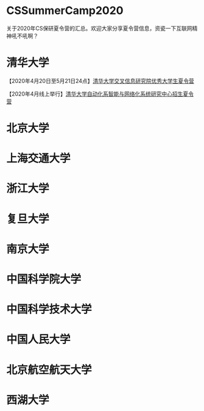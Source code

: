 # CSSummerCamp2020
关于2020年CS保研夏令营的汇总。欢迎大家分享夏令营信息，资瓷一下互联网精神吼不吼啊？


# 清华大学
【2020年4月20日至5月21日24点】[清华大学交叉信息研究院优秀大学生夏令营](https://admission.iiis.tsinghua.edu.cn/2020/contact.php)

【2020年4月线上举行】[清华大学自动化系智能与网络化系统研究中心招生夏令营](https://www.wjx.cn/m/64524902.aspx)

# 北京大学

# 上海交通大学

# 浙江大学

# 复旦大学

# 南京大学

# 中国科学院大学

# 中国科学技术大学

# 中国人民大学

# 北京航空航天大学

# 西湖大学
